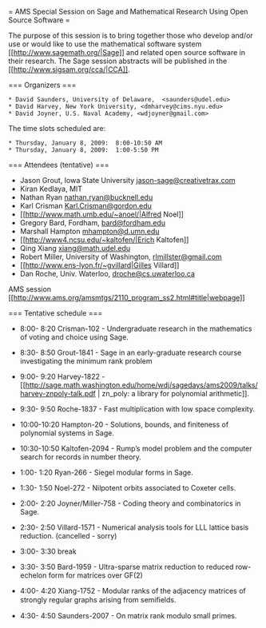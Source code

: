 = AMS Special Session on Sage and Mathematical Research Using Open Source Software =

 The purpose of this session is to bring together those who develop and/or use or would like to use the mathematical software system [[http://www.sagemath.org/|Sage]] and related open source software in their research. The Sage session abstracts will be published in the [[http://www.sigsam.org/cca/|CCA]].


=== Organizers ===

    * David Saunders, University of Delaware,  <saunders@udel.edu>
    * David Harvey, New York University, <dmharvey@cims.nyu.edu>
    * David Joyner, U.S. Naval Academy, <wdjoyner@gmail.com>

The time slots scheduled are: 
  
    * Thursday, January 8, 2009:  8:00-10:50 AM
    * Thursday, January 8, 2009:  1:00-5:50 PM

=== Attendees (tentative) ===

 * Jason Grout, Iowa State University <jason-sage@creativetrax.com>
 * Kiran Kedlaya, MIT
 * Nathan Ryan <nathan.ryan@bucknell.edu>
 * Karl Crisman <Karl.Crisman@gordon.edu>
 * [[http://www.math.umb.edu/~anoel/|Alfred Noel]]
 * Gregory Bard, Fordham, <bard@fordham.edu>
 * Marshall Hampton <mhampton@d.umn.edu>
 * [[http://www4.ncsu.edu/~kaltofen/|Erich Kaltofen]]
 * Qing Xiang <xiang@math.udel.edu>
 * Robert Miller, University of Washington, <rlmillster@gmail.com>
 * [[http://www.ens-lyon.fr/~gvillard|Gilles Villard]]
 * Dan Roche, Univ. Waterloo, droche@cs.uwaterloo.ca

AMS session [[http://www.ams.org/amsmtgs/2110_program_ss2.html#title|webpage]]

=== Tentative schedule ===

 * 8:00- 8:20 Crisman-102 - Undergraduate research in the mathematics of voting and choice using Sage.
 * 8:30- 8:50 Grout-1841 - Sage in an early-graduate research course investigating the minimum rank problem
 * 9:00- 9:20 Harvey-1822 - [[http://sage.math.washington.edu/home/wdj/sagedays/ams2009/talks/harvey-znpoly-talk.pdf | zn_poly: a library for polynomial arithmetic]].
 * 9:30- 9:50 Roche-1837 - Fast multiplication with low space complexity.
 * 10:00-10:20 Hampton-20 - Solutions, bounds, and finiteness of polynomial systems in  Sage.
 * 10:30-10:50 Kaltofen-2094 - Rump’s model problem and the computer search for records in number theory.

 * 1:00- 1:20 Ryan-266 - Siegel modular forms in Sage.
 * 1:30- 1:50 Noel-272 - Nilpotent orbits associated to Coxeter cells.
 * 2:00- 2:20 Joyner/Miller-758 - Coding theory and combinatorics in Sage.
 * 2:30- 2:50 Villard-1571 - Numerical analysis tools for LLL lattice basis reduction. (cancelled - sorry)
 * 3:00- 3:30 break
 * 3:30- 3:50 Bard-1959 - Ultra-sparse matrix reduction to reduced row-echelon form for matrices over GF(2)
 * 4:00- 4:20 Xiang-1752 - Modular ranks of the adjacency matrices of strongly regular graphs arising from semiﬁelds.
 * 4:30- 4:50 Saunders-2007 - On matrix rank modulo small primes.
